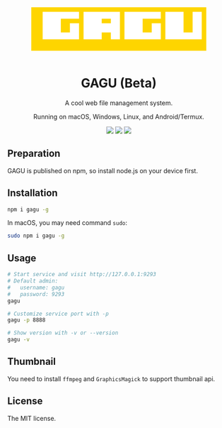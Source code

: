 <div style="display:flex; justify-content: center;">
  <svg width="396" height="98" viewBox="0 0 396 98" fill="none" xmlns="http://www.w3.org/2000/svg">
  <path d="M0 0H396V98H0V0Z" fill="#FED500"/>
  <path d="M118.286 10.3158V72.2105H159.429V56.7368H180V72.2105H200.571V10.3158H118.286Z" fill="white"/>
  <path d="M108 10.3158H25.7143V72.2105H108V36.1053H87.4286V56.7368H66.8571V25.7895H108V10.3158Z" fill="white"/>
  <path d="M293.143 10.3158H210.857V72.2105H293.143V36.1053H272.571V56.7368H252V25.7895H293.143V10.3158Z" fill="white"/>
  <path d="M303.429 10.3158H344.571V56.7368H365.143V10.3158H385.714V72.2105H303.429V10.3158Z" fill="white"/>
  <path d="M159.429 25.7895H180V36.1053H159.429V25.7895Z" fill="#FED500"/>
  </svg>
</div>

<br>

<div style="text-align: center;">

# GAGU (Beta)

A cool web file management system.

Running on macOS, Windows, Linux, and Android/Termux.

![](https://img.shields.io/badge/npm-v0.0.14-orange)
![](https://img.shields.io/badge/license-MIT-green)
![](https://img.shields.io/badge/package-655KB-success)

</div>

## Preparation

GAGU is published on npm, so install node.js on your device first.

## Installation

```sh
npm i gagu -g
```

In macOS, you may need command `sudo`:

```sh
sudo npm i gagu -g
```

## Usage

```sh
# Start service and visit http://127.0.0.1:9293
# Default admin:
#   username: gagu
#   password: 9293
gagu

# Customize service port with -p
gagu -p 8888

# Show version with -v or --version
gagu -v
```

## Thumbnail

You need to install `ffmpeg` and `GraphicsMagick` to support thumbnail api.

## License

The MIT license.
